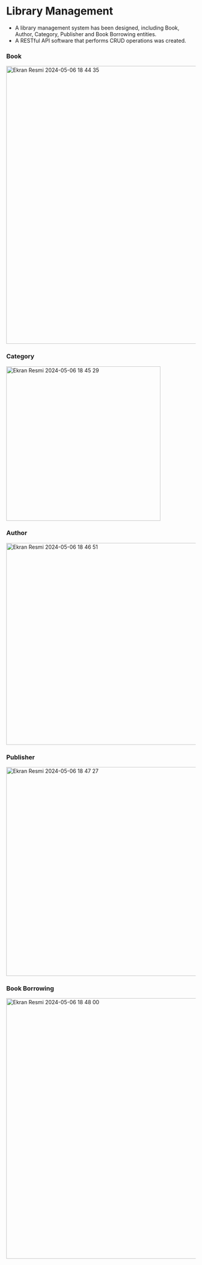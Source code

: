 # Library Management

 - A library management system has been designed, including Book, Author, Category, Publisher and Book Borrowing entities.
 - A RESTful API software that performs CRUD operations was created.

### Book 
<img width="738" alt="Ekran Resmi 2024-05-06 18 44 35" src="https://github.com/enisHatipoglu23/WebDevelopment-Bootcamp/assets/83842630/cdf21a65-fd38-4feb-bd66-b87a717e5deb">

### Category 
<img width="410" alt="Ekran Resmi 2024-05-06 18 45 29" src="https://github.com/enisHatipoglu23/WebDevelopment-Bootcamp/assets/83842630/ccc18fed-f28c-4bec-97c4-9b558a0f6ce6">

### Author 
<img width="536" alt="Ekran Resmi 2024-05-06 18 46 51" src="https://github.com/enisHatipoglu23/WebDevelopment-Bootcamp/assets/83842630/a61d7067-74d1-4522-a898-af586bb6e160">

### Publisher 
<img width="555" alt="Ekran Resmi 2024-05-06 18 47 27" src="https://github.com/enisHatipoglu23/WebDevelopment-Bootcamp/assets/83842630/7bd85d8f-1f17-4035-ae23-4f83cf31a414">

### Book Borrowing 
<img width="692" alt="Ekran Resmi 2024-05-06 18 48 00" src="https://github.com/enisHatipoglu23/WebDevelopment-Bootcamp/assets/83842630/cc65b415-fa5d-4e3c-832f-5390d1747f8d">

